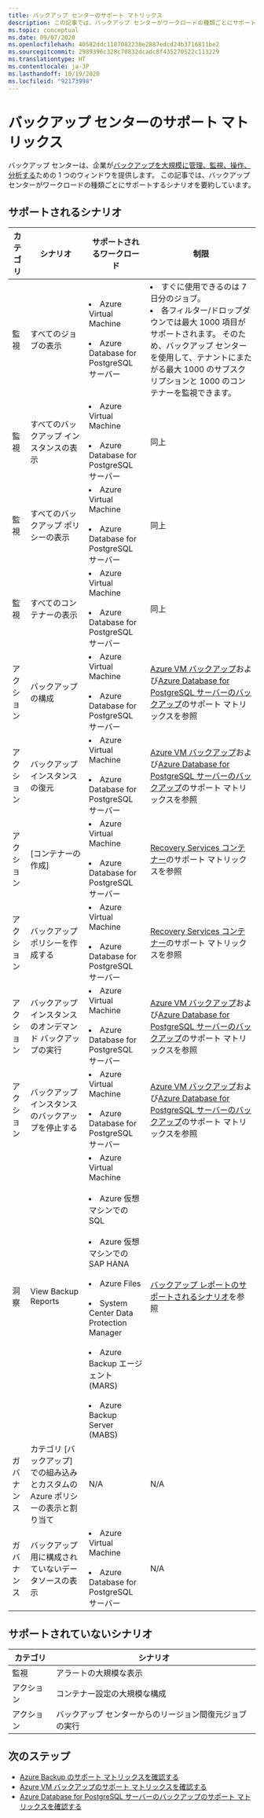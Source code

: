 ```yaml
---
title: バックアップ センターのサポート マトリックス
description: この記事では、バックアップ センターがワークロードの種類ごとにサポートするシナリオを要約しています。
ms.topic: conceptual
ms.date: 09/07/2020
ms.openlocfilehash: 40582ddc1187082230e2887edcd24b3716811be2
ms.sourcegitcommit: 2989396c328c70832dcadc8f435270522c113229
ms.translationtype: HT
ms.contentlocale: ja-JP
ms.lasthandoff: 10/19/2020
ms.locfileid: "92173998"
---
```

# <a name="support-matrix-for-backup-center"></a>バックアップ センターのサポート マトリックス

バックアップ センターは、企業が[バックアップを大規模に管理、監視、操作、分析する](backup-center-overview.md)ための 1 つのウィンドウを提供します。 この記事では、バックアップ センターがワークロードの種類ごとにサポートするシナリオを要約しています。

## <a name="supported-scenarios"></a>サポートされるシナリオ

| **カテゴリ** | **シナリオ**  | **サポートされるワークロード**  | **制限** |
| -------------| ------------- | ----------------------- |------------|
| 監視   | すべてのジョブの表示 | <li> Azure Virtual Machine <br><br> <li> Azure Database for PostgreSQL サーバー | <li> すぐに使用できるのは 7 日分のジョブ。 <br> <li> 各フィルター/ドロップダウンでは最大 1000 項目がサポートされます。 そのため、バックアップ センターを使用して、テナントにまたがる最大 1000 のサブスクリプションと 1000 のコンテナーを監視できます。 |
| 監視 | すべてのバックアップ インスタンスの表示 | <li> Azure Virtual Machine <br><br> <li> Azure Database for PostgreSQL サーバー | 同上 |
| 監視 | すべてのバックアップ ポリシーの表示 | <li> Azure Virtual Machine <br><br> <li> Azure Database for PostgreSQL サーバー | 同上 |
| 監視 | すべてのコンテナーの表示 | <li> Azure Virtual Machine <br><br> <li> Azure Database for PostgreSQL サーバー | 同上 |
| アクション | バックアップの構成 | <li> Azure Virtual Machine <br><br> <li> Azure Database for PostgreSQL サーバー | [Azure VM バックアップ](./backup-support-matrix-iaas.md)および[Azure Database for PostgreSQL サーバーのバックアップ](backup-azure-database-postgresql.md#support-matrix)のサポート マトリックスを参照 |
| アクション | バックアップ インスタンスの復元 | <li> Azure Virtual Machine <br><br> <li> Azure Database for PostgreSQL サーバー | [Azure VM バックアップ](./backup-support-matrix-iaas.md)および[Azure Database for PostgreSQL サーバーのバックアップ](backup-azure-database-postgresql.md#support-matrix)のサポート マトリックスを参照 |
| アクション | [コンテナーの作成] | <li> Azure Virtual Machine <br><br> <li> Azure Database for PostgreSQL サーバー | [Recovery Services コンテナー](./backup-support-matrix.md#vault-support)のサポート マトリックスを参照 |
| アクション | バックアップ ポリシーを作成する | <li> Azure Virtual Machine <br><br> <li> Azure Database for PostgreSQL サーバー | [Recovery Services コンテナー](./backup-support-matrix.md#vault-support)のサポート マトリックスを参照 |
| アクション | バックアップ インスタンスのオンデマンド バックアップの実行 | <li> Azure Virtual Machine <br><br> <li> Azure Database for PostgreSQL サーバー | [Azure VM バックアップ](./backup-support-matrix-iaas.md)および[Azure Database for PostgreSQL サーバーのバックアップ](backup-azure-database-postgresql.md#support-matrix)のサポート マトリックスを参照 |
| アクション | バックアップ インスタンスのバックアップを停止する | <li> Azure Virtual Machine <br><br> <li> Azure Database for PostgreSQL サーバー | [Azure VM バックアップ](./backup-support-matrix-iaas.md)および[Azure Database for PostgreSQL サーバーのバックアップ](backup-azure-database-postgresql.md#support-matrix)のサポート マトリックスを参照 |
| 洞察 | View Backup Reports | <li> Azure Virtual Machine <br><br> <li> Azure 仮想マシンでの SQL <br><br> <li> Azure 仮想マシンでの SAP HANA <br><br> <li> Azure Files <br><br> <li> System Center Data Protection Manager <br><br> <li> Azure Backup エージェント (MARS) <br><br> <li> Azure Backup Server (MABS) | [バックアップ レポートのサポートされるシナリオ](./configure-reports.md#supported-scenarios)を参照 |
| ガバナンス | カテゴリ [バックアップ] での組み込みとカスタムの Azure ポリシーの表示と割り当て | N/A | N/A |
| ガバナンス | バックアップ用に構成されていないデータソースの表示 | <li> Azure Virtual Machine <br><br> <li> Azure Database for PostgreSQL サーバー | N/A |

## <a name="unsupported-scenarios"></a>サポートされていないシナリオ

| **カテゴリ** | **シナリオ**  |
|--------------|---------------|
| 監視 | アラートの大規模な表示 |
| アクション | コンテナー設定の大規模な構成 |
| アクション | バックアップ センターからのリージョン間復元ジョブの実行 |

## <a name="next-steps"></a>次のステップ

* [Azure Backup のサポート マトリックスを確認する](./backup-support-matrix.md)
* [Azure VM バックアップのサポート マトリックスを確認する](./backup-support-matrix-iaas.md)
* [Azure Database for PostgreSQL サーバーのバックアップのサポート マトリックスを確認する](backup-azure-database-postgresql.md#support-matrix)